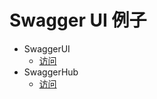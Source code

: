 # Swagger UI 例子
- SwaggerUI
    - [访问](https://petstore.swagger.io/?_ga=2.213879312.540614507.1682488577-1601408278.1666169877&_gac=1.150073156.1682488710.CjwKCAjw9J2iBhBPEiwAErwpeY9x_tlf5HV9ULsf_b54DZ_FFlc213uELAwW2dv7gLqYbA7OomXvHhoCrUkQAvD_BwE)
- SwaggerHub
    - [访问](https://app.swaggerhub.com/apis/GSX0312/FakeWeChatApi/1.0.0)